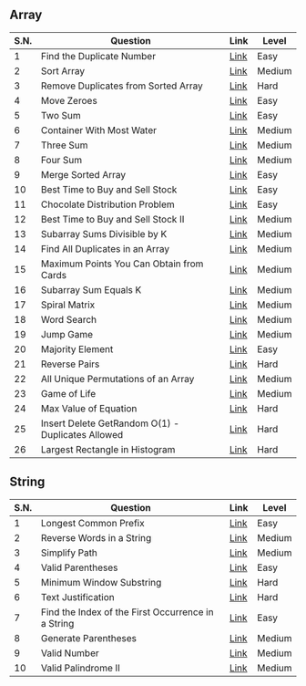 ## Array

| S.N. | Question                           | Link                                                                                                     | Level  |
|------|------------------------------------|----------------------------------------------------------------------------------------------------------|--------|
| 1    | Find the Duplicate Number          | [Link](https://leetcode.com/problems/find-the-duplicate-number/description/)                             | Easy   |
| 2    | Sort Array                         | [Link](https://leetcode.com/problems/sort-colors/description/)                                           | Medium |
| 3    | Remove Duplicates from Sorted Array| [Link](https://leetcode.com/problems/remove-duplicates-from-sorted-array/description/)                   | Hard   |
| 4    | Move Zeroes                        | [Link](https://leetcode.com/problems/move-zeroes/description/)                                           | Easy   |
| 5    | Two Sum                            | [Link](https://leetcode.com/problems/two-sum/description/)                                               | Easy   |
| 6    | Container With Most Water          | [Link](https://leetcode.com/problems/container-with-most-water/description/)                             | Medium |
| 7    | Three Sum                          | [Link](https://leetcode.com/problems/3sum/description/)                                                  | Medium |
| 8    | Four Sum                           | [Link](https://leetcode.com/problems/4sum/description/)                                                  | Medium |
| 9    | Merge Sorted Array                 | [Link](https://leetcode.com/problems/merge-sorted-array/description/)                                    | Easy   |
| 10   | Best Time to Buy and Sell Stock    | [Link](https://leetcode.com/problems/best-time-to-buy-and-sell-stock/description/)                       | Easy   |
| 11   | Chocolate Distribution Problem     | [Link](https://www.geeksforgeeks.org/problems/chocolate-distribution-problem3825/1)                      | Easy   |
| 12   | Best Time to Buy and Sell Stock II | [Link](https://leetcode.com/problems/best-time-to-buy-and-sell-stock-ii/description/)                    | Medium |
| 13   | Subarray Sums Divisible by K       | [Link](https://leetcode.com/problems/subarray-sums-divisible-by-k/description/)                          | Medium |
| 14   | Find All Duplicates in an Array    | [Link](https://leetcode.com/problems/find-all-duplicates-in-an-array/description/)                       | Medium |
| 15   | Maximum Points You Can Obtain from Cards | [Link](https://leetcode.com/problems/maximum-points-you-can-obtain-from-cards/description/)          | Medium |
| 16   | Subarray Sum Equals K              | [Link](https://leetcode.com/problems/subarray-sum-equals-k/description/)                                 | Medium |
| 17   | Spiral Matrix                      | [Link](https://leetcode.com/problems/spiral-matrix/description/)                                         | Medium |
| 18   | Word Search                        | [Link](https://leetcode.com/problems/word-search/description/)                                           | Medium |
| 19   | Jump Game                          | [Link](https://leetcode.com/problems/jump-game/description/)                                             | Medium |
| 20   | Majority Element                   | [Link](https://leetcode.com/problems/majority-element/description/)                                      | Easy   |
| 21   | Reverse Pairs                      | [Link](https://leetcode.com/problems/reverse-pairs/description/)                                         | Hard   |
| 22   | All Unique Permutations of an Array| [Link](https://www.geeksforgeeks.org/problems/all-unique-permutations-of-an-array/0)                     | Medium |
| 23   | Game of Life                       | [Link](https://leetcode.com/problems/game-of-life/description/)                                          | Medium |
| 24   | Max Value of Equation              | [Link](https://leetcode.com/problems/max-value-of-equation/description/)                                 | Hard   |
| 25   | Insert Delete GetRandom O(1) - Duplicates Allowed | [Link](https://leetcode.com/problems/insert-delete-getrandom-o1-duplicates-allowed/description/)       | Hard   |
| 26   | Largest Rectangle in Histogram     | [Link](https://leetcode.com/problems/largest-rectangle-in-histogram/description/)                        | Hard   |

## String

| S.N. | Question                           | Link                                                                                                     | Level  |
|------|------------------------------------|----------------------------------------------------------------------------------------------------------|--------|
|   1  | Longest Common Prefix              | [Link](https://leetcode.com/problems/longest-common-prefix/description/)                                 | Easy   |
|   2  | Reverse Words in a String          | [Link](https://leetcode.com/problems/reverse-words-in-a-string/description/)                             | Medium |
|   3  | Simplify Path                      | [Link](https://leetcode.com/problems/simplify-path/description/)                                         | Medium |
|   4  | Valid Parentheses                  | [Link](https://leetcode.com/problems/valid-parentheses/description/)                                     | Easy   |
|   5  | Minimum Window Substring           | [Link](https://leetcode.com/problems/minimum-window-substring/description/)                              | Hard   |
|   6  | Text Justification                 | [Link](https://leetcode.com/problems/text-justification/description/)                                    | Hard   |
|   7  | Find the Index of the First Occurrence in a String  | [Link](https://leetcode.com/problems/find-the-index-of-the-first-occurrence-in-a-string/description/)    | Easy  |
|   8  | Generate Parentheses               | [Link](https://leetcode.com/problems/generate-parentheses/description/)                                  | Medium  |
|   9  | Valid Number                       | [Link](https://leetcode.com/problems/valid-number/description/)                                          | Medium  |
|   10 | Valid Palindrome II                | [Link](https://leetcode.com/problems/valid-palindrome-ii/description/)                                   | Medium  | 
